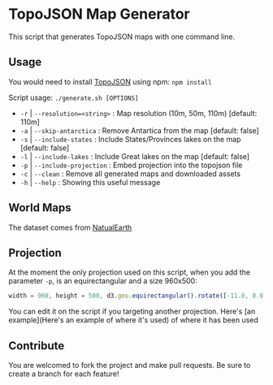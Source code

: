 # TopoJSON Map Generator

This script that generates TopoJSON maps with one command line.

## Usage
You would need to install [TopoJSON](https://www.npmjs.com/package/topojson) using npm: `npm install`

Script usage: `./generate.sh [OPTIONS]`

 * `-r` | `--resolution=<string>` : Map resolution (10m, 50m, 110m) [default: 110m]
 * `-a` | `--skip-antarctica` : Remove Antartica from the map [default: false]
 * `-s` | `--include-states` : Include States/Provinces lakes on the map [default: false]
 * `-l` | `--include-lakes` : Include Great lakes on the map [default: false]
 * `-p` | `--include-projection` : Embed projection into the topojson file
 * `-c` | `--clean` : Remove all generated maps and downloaded assets
 * `-h` | `--help` : Showing this useful message

## World Maps

The dataset comes from [NatualEarth](http://www.naturalearthdata.com/downloads/)

## Projection

At the moment the only projection used on this script, when you add the parameter `-p`, is an equirectangular and a size 960x500:

```javascript
width = 960, height = 500, d3.geo.equirectangular().rotate([-11.0, 0.0, 0.0]).scale(width /(2 * Math.PI)).translate([width / 2, height / 2])
```

You can edit it on the script if you targeting another projection.
Here's [an example](Here's an example of where it's used) of where it has been used


## Contribute

You are welcomed to fork the project and make pull requests.
Be sure to create a branch for each feature!
